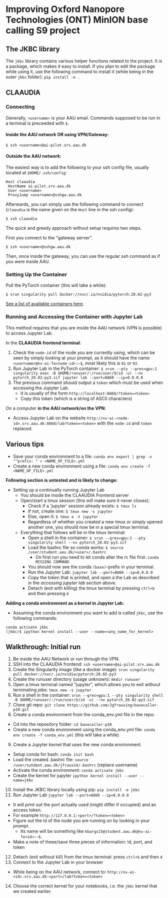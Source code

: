# Improving Oxford Nanopore Technologies (ONT) MinION base calling S9 project

## The JKBC library
The `jkbc` library contains various helper functions related to the project.
It is a package, which makes it easy to install. If you plan to edit the package while using it,
use the following command to install it (while being in the *outer* `jkbc` folder):
`pip install -e .`

## CLAAUDIA

### Connecting
Generally, `<username>` is your AAU email. Commands supposed to be run in a terminal is preceeded with `$`. 

#### Inside the AAU network OR using VPN/Gateway:

```
$ ssh <username>@ai-pilot.srv.aau.dk
```

#### Outside the AAU network:
The easiest way is to add the following to your ssh config file, usually located at `$HOME/.ssh/config`:
```
Host claaudia
 HostName ai-pilot.srv.aau.dk
 User <username>
 ProxyJump <username>@sshgw.aau.dk
```

Afterwards, you can simply use the following command to connect (`claaudia` is the name given on the `Host` line in the ssh config):
```
$ ssh claaudia
```

The quick and greedy approach without setup requires two steps.

First you connect to the "gateway server".
```
$ ssh <username>@sshgw.aau.dk
```
Then, once inside the gateway, you can use the regular ssh command as if you were inside AAU.

### Setting Up the Container
Pull the PyTorch container (this will take a while):
```
$ srun singularity pull docker://nvcr.io/nvidia/pytorch:20.02-py3
```

[See a list of available containers here](https://ngc.nvidia.com/catalog/containers?orderBy=&query=&quickFilter=deep-learning&filters=).

### Running and Accessing the Container with Jupyter Lab
This method requires that you are inside the AAU network (VPN is possible) to access Jupyter Lab.

In the **CLAAUDIA frontend terminal**:
  1. Check the `node-id` of the node you are currently using, which can be seen by simply looking at your prompt, as it should have the name `<username>@nv-ai-fe<node-id>:~$`, most likely this is `01` or `03`.
  2. Run Jupyter Lab in the PyTorch container:
    ```
    $ srun --pty --gres=gpu:1 singularity exec -B $HOME/runuser/:/run/user/$(id -u) --nv pytorch_20.02-py3.sif jupyter lab --port=8860 --ip=0.0.0.0
    ```
  3. The previous command should output a `token` which must be used when accessing the Jupyter Lab. 
      * It is usually of the form `http://localhost:8860/?token=<token>`
      * Copy this token (which is a string of ASCII characters)

On a computer **in the AAU network/on the VPN**:
  * Access Jupyter Lab on the website `http://nv-ai-<node-id>.srv.aau.dk:8860/lab?token=<token>` with the `node-id` and `token` replaced.


## Various tips
* Save your conda environment to a file: `conda env export | grep -v "^prefix: " > <NAME_OF_FILE>.yml`
* Create a new conda environment using a file: `conda env create -f <NAME_OF_FILE>.yml`

**Following section is untested and is likely to change:**
* Setting up a continually running Jupyter Lab
  * You should be inside the CLAAUDIA Frontend server
  * Open/start a tmux session (this will make sure it never closes):
    * Check if a 'jupyter' session already exists: `$ tmux ls`
    * If not, create one: `$ tmux new -s jupyter` 
    * Else, open it: `$ tmux a -t jupyter`
    * Regardless of whether you created a new tmux or simply opened another one, you should now be in a special tmux terminal. 
  * Everything that follows will be in the tmux terminal:
    * Open a shell in the container: `$ srun --gres=gpu:1 --pty singularity shell --nv pytorch_20.02-py3.sif`
    * Load the bashrc file so conda works: `$ source /user/student.aau.dk/<user>/.bashrc`
      * On first run you need to let conda alter the rc file first: `conda MISSING COMMAND`
    * You should now see the conda `(base)`-prefix in your terminal.
    * Run the Jupyter Lab: `jupyter lab --port=8860 --ip=0.0.0.0`
    * Copy the token that is printed, and open a the Lab as described in the *accessing jupyter lab section* above.
    * Detach (exit with killing) the tmux terminal by pressing `ctrl+b` and then pressing `d`

  
**Adding a conda environment as a kernel in Jupyter Lab:**
  * Assuming the conda environment you want to add is called `jkbc`, use the following commands:
```
conda activate jkbc
(jkbc)$ ipython kernel install --user --name=<any_name_for_kernel>
``` 

## Walkthrough: Initial run
1. Be inside the AAU Network or run through the VPN.
2. SSH into the CLAAUDIA frontend: `ssh <username>@ai-pilot.srv.aau.dk`
3. Create the Singularity image (like a docker image): `srun singularity pull docker://nvcr.io/nvidia/pytorch:20.02-py3`
4. Create the runuser directory (usage unknown): `mkdir runuser`
5. Open a tmux terminal named "jupyter", which allows you to exit without terminating jobs: `tmux new -s jupyter`
6. Run a shell in the container: `srun --gres=gpu:1 --pty singularity shell -B $HOME/runuser/:/run/user/$(id -u) --nv pytorch_20.02-py3.sif`
7. Clone git repo: `git clone https://github.com/Jgfrausing/basecaller-p10.git` 
8. Create a conda environment from the conda_env.yml file in the repo: 
  * Cd into the repository folder: `cd basecaller-p10`
  * Create a new conda environment using the conda_env.yml file: `conda env create -f conda_env.yml` (this will take a while)
9. Create a Jupyter kernel that uses the new conda environment.
  * Setup conda for bash: `conda init bash`
  * Load the created .bashrc file: `source /user/sutdent.aau.dk/jfraus14/.bashrc` (replace username)
  * Activate the conda environment: `conda activate jkbc`
  * Create the kernel for jupyter `ipython kernel install --user --name=jkbc`
10. Install the JKBC library locally using pip: `pip install -e jkbc`
11. Run Jupyter Lab `jupyter lab --port=8860 --ip=0.0.0.0`
  * It will print out the port actually used (might differ if occupied) and an access token.
  * For example `http://127.0.0.1:<port>/?token=<token>`
  * Figure out the id of the node you are running on by looking in your prompt.
    * Its name will be something like `kbargs15@student.aau.dk@nv-ai-fe<id>:~$`.
  * Make a note of these/save three pieces of information: id, port, and token
12. Detach (exit without kill) from the tmux terminal: press `ctrl+b` and then `d`
13. Connect to the Jupyter Lab in your browser
  * While being on the AAU network, connect to: `http://nv-ai-<id>.srv.aau.dk:<port>/lab?token=<token>`
14. Choose the correct kernel for your notebooks, i.e. the `jkbc` kernel that we created earlier.
